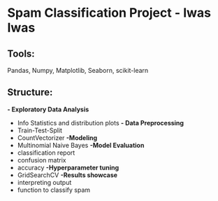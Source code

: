 # Spam Classification Project - Iwas Iwas

## Tools:

Pandas, Numpy, Matplotlib, Seaborn, scikit-learn

## Structure:

**- Exploratory Data Analysis**
 - Info Statistics and distribution plots
**- Data Preprocessing**
 - Train-Test-Split
 - CountVectorizer
**-Modeling**
 - Multinomial Naive Bayes
**-Model Evaluation**
 - classification report
 - confusion matrix 
 - accuracy 
**-Hyperparameter tuning**
 - GridSearchCV
**-Results showcase**
 - interpreting output
 - function to classify spam

 
 
